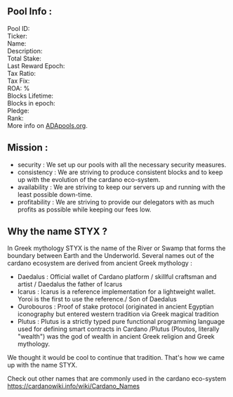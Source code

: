 ## Pool Info :

<script  src="https://ajax.googleapis.com/ajax/libs/jquery/3.4.1/jquery.min.js"></script>
<script>
$.getJSON('https://js.adapools.org/pools/d1f84ed69e422531edc277f027f2d8d66d0ad4daa0348496a69c4a43/summary.json', function(data) { 
$.each( data.data, function( i, val ) { 
		a=new Array('tax_fix','pledge','total_stake');
		if(parseInt(val) > 100000) val=Math.round(parseInt(val)/1000000);
		if(i=='blocks_lifetime') val=parseInt(val) + parseInt(data.data.blocks_epoch);

		$('#d1f84ed69e422531edc277f027f2d8d66d0ad4daa0348496a69c4a43_'+i).html(val).text();   
}); 
		});
</script>

Pool ID: <span id="d1f84ed69e422531edc277f027f2d8d66d0ad4daa0348496a69c4a43_pool_id"></span><br>
		Ticker: <span id="d1f84ed69e422531edc277f027f2d8d66d0ad4daa0348496a69c4a43_db_ticker"></span><br>
		Name: <span id="d1f84ed69e422531edc277f027f2d8d66d0ad4daa0348496a69c4a43_db_name"></span><br>
		Description: <span id="d1f84ed69e422531edc277f027f2d8d66d0ad4daa0348496a69c4a43_db_description"></span><br>
		Total Stake: <span id="d1f84ed69e422531edc277f027f2d8d66d0ad4daa0348496a69c4a43_total_stake"></span><br>
		Last Reward Epoch: <span id="d1f84ed69e422531edc277f027f2d8d66d0ad4daa0348496a69c4a43_rewards_epoch"></span><br>
		Tax Ratio: <span id="d1f84ed69e422531edc277f027f2d8d66d0ad4daa0348496a69c4a43_tax_ratio"></span><br>
		Tax Fix: <span id="d1f84ed69e422531edc277f027f2d8d66d0ad4daa0348496a69c4a43_tax_fix"></span><br>
		ROA: <span id="d1f84ed69e422531edc277f027f2d8d66d0ad4daa0348496a69c4a43_roa">%</span><br>
		Blocks Lifetime: <span id="d1f84ed69e422531edc277f027f2d8d66d0ad4daa0348496a69c4a43_blocks_lifetime"></span><br>
		Blocks in epoch: <span id="d1f84ed69e422531edc277f027f2d8d66d0ad4daa0348496a69c4a43_blocks_epoch"></span><br>
		Pledge: <span id="d1f84ed69e422531edc277f027f2d8d66d0ad4daa0348496a69c4a43_pledge"></span><br>
		Rank: <span id="d1f84ed69e422531edc277f027f2d8d66d0ad4daa0348496a69c4a43_rank"></span><br>
		More info on <a href="https://adapools.org/pool/d1f84ed69e422531edc277f027f2d8d66d0ad4daa0348496a69c4a43">ADApools.org</a>.

## Mission : 

* security : We set up our pools with all the necessary security measures.
* consistency : We are striving to produce consistent blocks and to keep up with the evolution of the cardano eco-system.
* availability : We are striving to keep our servers up and running with the least possible down-time.
* profitability :  We are striving to provide our delegators with as much profits as possible while keeping our fees low.

## Why the name STYX ?

In Greek mythology STYX is the name of the River or Swamp that forms the boundary between Earth and the Underworld.
Several names out of the cardano ecosystem are derived from ancient Greek mythology :


- Daedalus : Official wallet of Cardano platform   /   skillful craftsman and artist /  Daedalus the father of Icarus
- Icarus : Icarus is a reference implementation for a lightweight wallet. Yoroi is the first to use the reference./   Son of Daedalus
- Ourobouros : Proof of stake protocol (originated in ancient Egyptian iconography but entered western tradition via Greek magical tradition
- Plutus : Plutus is a strictly typed pure functional programming language used for defining smart contracts in Cardano /Plutus (Ploutos, literally "wealth") was the god of wealth in ancient Greek religion and Greek mythology.

We thought it would be cool to continue that tradition. That's how we came up with the name STYX.


Check out other names that are commonly used in the cardano eco-system
https://cardanowiki.info/wiki/Cardano_Names


